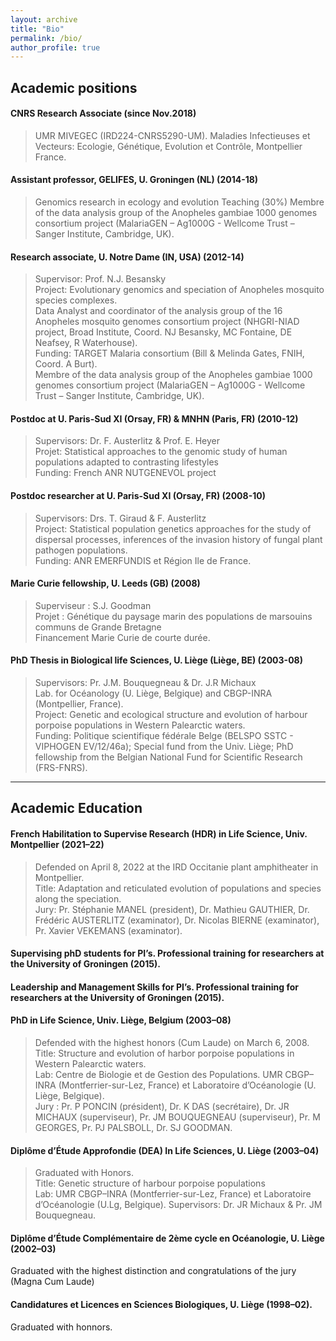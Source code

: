 ```yaml
---
layout: archive
title: "Bio"
permalink: /bio/
author_profile: true
---
```

## Academic positions
#### CNRS Research Associate (since Nov.2018)
> UMR MIVEGEC (IRD224-CNRS5290-UM). Maladies Infectieuses et Vecteurs: Ecologie, Génétique, Evolution et Contrôle, Montpellier France.

#### Assistant professor, GELIFES, U. Groningen (NL) (2014-18) 
> Genomics research in ecology and evolution
> Teaching (30%)
> Membre of the data analysis group of the Anopheles gambiae 1000 genomes consortium project (MalariaGEN – Ag1000G - Wellcome Trust – Sanger Institute, Cambridge, UK).

#### Research associate, U. Notre Dame (IN, USA) (2012-14)
> Supervisor: Prof. N.J. Besansky  
> Project: Evolutionary genomics and speciation of Anopheles mosquito species complexes.  
> Data Analyst and coordinator of the analysis group of the 16 Anopheles mosquito genomes consortium project (NHGRI-NIAD project, Broad Institute, Coord. NJ Besansky, MC Fontaine, DE Neafsey, R Waterhouse).  
> Funding: TARGET Malaria consortium (Bill & Melinda Gates, FNIH, Coord. A Burt).  
> Membre of the data analysis group of the Anopheles gambiae 1000 genomes consortium project (MalariaGEN – Ag1000G - Wellcome Trust – Sanger Institute, Cambridge, UK).  

#### Postdoc at U. Paris-Sud XI (Orsay, FR) & MNHN (Paris, FR) (2010-12)
> Supervisors: Dr. F. Austerlitz & Prof. E. Heyer  
> Projet: Statistical approaches to the genomic study of human populations adapted to contrasting lifestyles  
> Funding: French ANR NUTGENEVOL project  

#### Postdoc researcher at U. Paris-Sud XI (Orsay, FR) (2008-10)
> Supervisors: Drs. T. Giraud & F. Austerlitz   
> Project: Statistical population genetics approaches for the study of dispersal processes, inferences of the invasion history of fungal plant pathogen populations.   
> Funding: ANR EMERFUNDIS et Région Ile de France.   

#### Marie Curie fellowship, U. Leeds (GB) (2008)
> Superviseur : S.J. Goodman  
> Projet : Génétique du paysage marin des populations de marsouins communs de Grande Bretagne  
> Financement Marie Curie de courte durée.  

####  PhD Thesis in Biological life Sciences, U. Liège (Liège, BE) (2003-08)
> Supervisors: Pr. J.M. Bouquegneau & Dr. J.R Michaux  
> Lab. for Océanology (U. Liège, Belgique) and CBGP-INRA (Montpellier, France).  
> Project: Genetic and ecological structure and evolution of harbour porpoise populations in Western Palearctic waters.  
> Funding:  Politique scientifique fédérale Belge (BELSPO SSTC - VIPHOGEN EV/12/46a); Special fund from the Univ. Liège; PhD fellowship from the Belgian National Fund for Scientific Research (FRS-FNRS).  

---

## Academic Education
#### French Habilitation to Supervise Research (HDR) in Life Science, Univ. Montpellier (2021–22)
> Defended on April 8, 2022 at the IRD Occitanie plant amphitheater in Montpellier.  
> Title: Adaptation and reticulated evolution of populations and species along the speciation.  
> Jury: Pr. Stéphanie MANEL (president), Dr. Mathieu GAUTHIER, Dr. Frédéric AUSTERLITZ (examinator), Dr. Nicolas BIERNE (examinator), Pr. Xavier VEKEMANS (examinator).

#### Supervising phD students for PI’s. Professional training for researchers at the University of Groningen (2015).

#### Leadership and Management Skills for PI’s. Professional training for researchers at the University of Groningen (2015).

#### PhD in Life Science, Univ. Liège, Belgium (2003–08)
> Defended with the highest honors (Cum Laude) on March 6, 2008.  
> Title: Structure and evolution of harbor porpoise populations in Western Palearctic waters.  
> Lab: Centre de Biologie et de Gestion des Populations. UMR CBGP–INRA (Montferrier-sur-Lez, France) et Laboratoire d’Océanologie (U. Liège, Belgique).  
> Jury : Pr. P PONCIN (président), Dr. K DAS (secrétaire), Dr. JR MICHAUX (superviseur), Pr. JM BOUQUEGNEAU (superviseur), Pr. M GEORGES, Pr. PJ PALSBOLL, Dr. SJ GOODMAN.  

#### Diplôme d’Étude Approfondie (DEA) In Life Sciences, U. Liège (2003–04)  
> Graduated with Honors.  
> Title: Genetic structure of harbour porpoise populations  
> Lab: UMR CBGP–INRA (Montferrier-sur-Lez, France) et Laboratoire d’Océanologie (U.Lg, Belgique). 
> Supervisors: Dr. JR Michaux & Pr. JM Bouquegneau.

#### Diplôme d’Étude Complémentaire de 2ème cycle en Océanologie, U. Liège (2002–03)
Graduated with the highest distinction and congratulations of the jury (Magna Cum Laude)

#### Candidatures et Licences en Sciences Biologiques, U. Liège (1998–02). 
Graduated with honnors.

